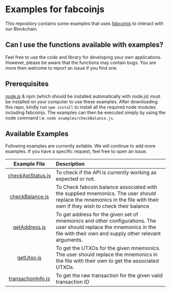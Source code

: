 # Examples for fabcoinjs
This repository contains some examples that uses [fabcoinjs](https://www.npmjs.com/package/fabcoinjs) to interact with our Blockchain. 

## Can I use the functions available with examples?
Feel free to use the code and library for developing your own applications. However, please be aware that the functions may contain bugs. You are more then welcome to report an issue if you find one.

## Prerequisites
[node.js](https://nodejs.org/en/) & npm (which should be installed automatically with node.js) must be installed on your computer to use these examples.
After downloading this repo, kindly run `npm install` to install all the required node modules including fabcoinjs.
The examples can then be executed simply by using the node command i.e. `node examples/checkBalance.js`. 

## Available Examples
Following examples are currently avilable. We will continue to add more examples. If you have a specific request, feel free to open an issue.

|Example File|Description|
|:----------:|:-----------|
|[checkApiStatus.js](examples/checkApiStatus.js) |To check if the API is currently working as expected or not.|
|[checkBalance.js](examples/checkBalance.js) |To Check fabcoin balance associated with the supplied mnemonics. The user should replace the mnemonics in the file with their own if they wish to check their balance|
|[getAddress.js](examples/getAddress.js)|To get address for the given set of mnemonics and other configurations. The user should replace the mnemonics in the file with their own and supply other relevant arguments. |
|[getUtxo.js](examples/getUtxo.js)|To get the UTXOs for the given mnemonics. The user should replace the mnemonics in the file with their own to get the associated UTXOs.|
|[transactionInfo.js](examples/transactionInfo.js)|To get the raw transaction for the given valid transaction ID|
